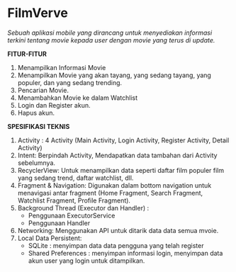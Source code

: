 # FilmVerve

_Sebuah aplikasi mobile yang dirancang untuk menyediakan informasi terkini tentang movie kepada user dengan movie yang terus di update._


**FITUR-FITUR**
1. Menampilkan Informasi Movie
2. Menampilkan Movie yang akan tayang, yang sedang tayang, yang populer, dan yang sedang trending.
3. Pencarian Movie.
4. Menambahkan Movie ke dalam Watchlist
5. Login dan Register akun.
6. Hapus akun.

**SPESIFIKASI TEKNIS**
1. Activity : 4 Activity (Main Activity, Login Activity, Register Activity, Detail Activity)
2. Intent: Berpindah Activity, Mendapatkan data tambahan dari Activity sebelumnya.
3. RecyclerView: Untuk menampilkan data seperti daftar film populer film yang sedang trend, daftar watchlist, dll.
4. Fragment & Navigation: Digunakan dalam bottom navigation untuk menavigasi antar fragment (Home Fragment, Search Fragment, Watchlist Fragment, Profile Fragment).
5. Background Thread (Executor dan Handler) :
     - Penggunaan ExecutorService
     - Penggunaan Handler
6. Networking: Menggunakan API untuk ditarik data data semua mvoie.
7. Local Data Persistent:
     - SQLite : menyimpan data data pengguna yang telah register
     - Shared Preferences : menyimpan informasi login, menyimpan data akun user yang login untuk ditampilkan.






